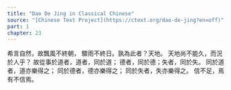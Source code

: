 ```yaml
---
title: "Dao De Jing in Classical Chinese"
source: "[Chinese Text Project](https://ctext.org/dao-de-jing?en=off)"
part: 1
chapter: 23
---
```

希言自然，故飄風不終朝，
驟雨不終日。孰為此者？天地。
天地尚不能久，而況於人乎？
故從事於道者，道者，同於道；
德者，同於德；失者，同於失。
同於道者，道亦樂得之；
同於德者，德亦樂得之；
同於失者，失亦樂得之。
信不足，焉有不信焉。